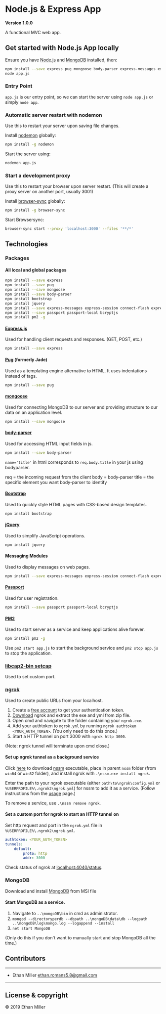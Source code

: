 # Node.js & Express App

**Version 1.0.0**

A functional MVC web app.

## Get started with Node.js App locally

Ensure you have [Node.js](https://nodejs.org/en/) and [MongoDB](https://www.mongodb.com/download-center/community "MongoDB Download Center") installed, then:

``` bash
npm install --save express pug mongoose body-parser express-messages express-session connect-flash express-validator passport passport-local bcryptjs
node app.js
```

### Entry Point

`app.js` is our entry point, so we can start the server using `node app.js` or simply `node app`.

### Automatic server restart with nodemon

Use this to restart your server upon saving file changes.

Install [nodemon](https://www.npmjs.com/package/nodemon) globally:

``` bash
npm install -g nodemon
```

Start the server using:

``` bash
nodemon app.js
```

### Start a development proxy

Use this to restart your browser upon server restart. (This will create a proxy server on another port, usually 3001)

Install [browser-sync](https://www.browsersync.io/) globally:

``` bash
npm install -g browser-sync
```

Start Browsersync:

``` bash
browser-sync start --proxy 'localhost:3000' --files '**/*'
```

## Technologies

### Packages

#### All local and global packages

``` bash
npm install --save express
npm install --save pug
npm install --save mongoose
npm install --save body-parser
npm install bootstrap
npm install jquery
npm install --save express-messages express-session connect-flash express-validator
npm install --save passport passport-local bcryptjs
npm install pm2 -g
```

#### [Express.js](https://expressjs.com/en/guide/routing.html "Backend web framework for node")

Used for handling client requests and responses. (GET, POST, etc.)

``` bash
npm install --save express
```

#### [Pug](https://pugjs.org/api/getting-started.html "Templating engine") (formerly Jade)

Used as a templating engine alternative to HTML. It uses indentations instead of tags.

``` bash
npm install --save pug
```

#### [mongoose](https://mongoosejs.com/)

Used for connecting MongoDB to our server and providing structure to our data on an application level.

``` bash
npm install --save mongoose
```

#### [body-parser](https://github.com/expressjs/body-parser)

Used for accessing HTML input fields in js.

``` bash
npm install --save body-parser
```

`name='title'` in html corresponds to `req.body.title` in your js using bodyparser.

req = the incoming request from the client
body = body-parser
title = the specific element you want body-parser to identify

#### [Bootstrap](https://getbootstrap.com/)

Used to quickly style HTML pages with CSS-based design templates.

``` bash
npm install bootstrap
```

#### [jQuery](https://jquery.com/)

Used to simplify JavaScript operations.

``` bash
npm install jquery
```

#### Messaging Modules

Used to display messages on web pages.

``` bash
npm install --save express-messages express-session connect-flash express-validator
```

#### [Passport](http://www.passportjs.org/ "Passport.js")

Used for user registration.

``` bash
npm install --save passport passport-local bcryptjs
```

#### [PM2](https://github.com/Unitech/pm2 "pm2: Node.js Production Process Manager with a built-in Load Balancer")

Used to start server as a service and keep applications alive forever.

``` bash
npm install pm2 -g
```

Use `pm2 start app.js` to start the background service and `pm2 stop app.js` to stop the application.

### [libcap2-bin setcap](https://bugs.debian.org/cgi-bin/bugreport.cgi?bug=633075)

Used to set custom port.

### [ngrok](https://ngrok.com/ "Public URLs from Localhost")

Used to create public URLs from your localhost.

1. Create a [free account](https://dashboard.ngrok.com/signup?_anchor=None&_external=False&_method=None) to get your authentication token.
2. [Download](https://ngrok.com/download) ngrok and extract the exe and yml from zip file.
3. Open cmd and navigate to the folder containing your `ngrok.exe`.
4. Add your authtoken to `ngrok.yml` by running `ngrok authtoken <YOUR_AUTH_TOKEN>`. (You only need to do this once.)
5. Start a HTTP tunnel on port 3000 with `ngrok http 3000`.

(Note: ngrok tunnel will terminate upon cmd close.)

#### Set up ngrok tunnel as a background service

Click [here](https://nssm.cc/release/nssm-2.24.zip "nssm 2.24 (2014-08-31)") to download [nssm](https://nssm.cc/download) executable, place in parent `nssm` folder (from `win64` or `win32` folder), and install ngrok with `.\nssm.exe install ngrok`.

Enter the path to your ngrok executable (either `path\to\ngrok\config.yml` or `%USERPROFILE%\.ngrok2\ngrok.yml`) for nssm to add it as a service. (Follow instructions from the [usage](https://nssm.cc/usage) page.)

To remove a service, use `.\nssm remove ngrok`.

#### Set a custom port for ngrok to start an HTTP tunnel on

Set http request and port in the `ngrok.yml` file in `%USERPROFILE%\.ngrok2\ngrok.yml`.

``` yml
authtoken: <YOUR_AUTH_TOKEN>
tunnels:
    default:
        proto: http
        addr: 3000
```

Check status of ngrok at [localhost:4040/status](http://localhost:4040/status).

### MongoDB

Download and install [MongoDB](https://www.mongodb.com/download-center/community "MongoDB Download Center") from MSI file

#### Start MongoDB as a service.
1. Navigate to `..\mongoDB\bin` in cmd as administrator.
2. `mongod --directoryperdb --dbpath ..\mongoDB\data\db --logpath ..\mongoDB\log\mongo.log --logappend --install`
3. `net start MongoDB`

(Only do this if you don't want to manually start and stop MongoDB all the time.)

## Contributors

---

- Ethan Miller <ethan.romans5.8@gmail.com>

---

## License & copyright

© 2019 Ethan Miller

<!-- 
    [x]TODO: Remove unneeded files from repository.
    TODO: Fade sidebar__item out on guideButton click.
    TODO: Fix hidden media-container on generic hashchange event @ main.js > hashApp > this.$hashContent.hide();.
-->
